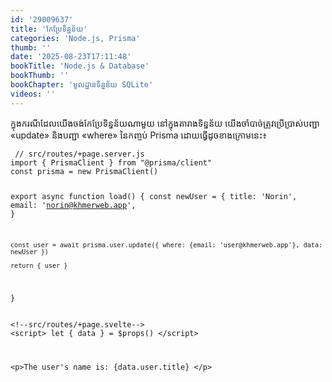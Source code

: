 ```yaml
---
id: '29009637'
title: 'កែប្រែ​​ទិន្នន័យ'
categories: 'Node.js, Prisma'
thumb: ''
date: '2025-08-23T17:11:48'
bookTitle: 'Node.js & Database'
bookThumb: ''
bookChapter: 'មូលដ្ឋាន​ទិន្នន័យ SQLite'
videos: ''
---
```

<p>ក្នុងករណីដែល​យើងចង់កែប្រែ​ទិន្នន័យ​ណា​មួយ​ នៅក្នុង​តារាង​ទិន្នន័យ យើង​ចាំបាច់​ត្រូវ​ប្រើប្រាស់បញ្ជា «update» និង​បញ្ជា «where» នៃ​កញ្ចប់ Prisma ដោយ​ធ្វើ​ដូច​ខាង​ក្រោម​នេះ៖</p><pre><code class="js javascript js-code">&nbsp;// src/routes/+page.server.js
import { PrismaClient } from "@prisma/client"
const prisma = new PrismaClient()

export async function load() {
	const newUser = {
		title: 'Norin',
		email: 'norin@khmerweb.app',
	}

	const user = await prisma.user.update({ where: {email: 'user@khmerweb.app'}, data: newUser })

	return { user }
}
</code></pre><pre><code class="svelte">&lt;!--src/routes/+page.svelte--&gt;
&lt;script&gt;
	let { data } = $props()
&lt;/script&gt;

&lt;p&gt;The user's name is: {data.user.title} &lt;/p&gt; </code></pre>